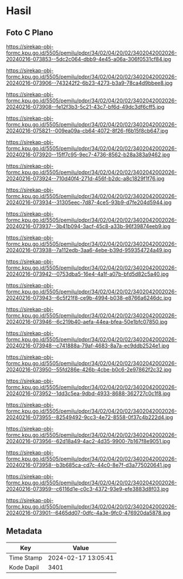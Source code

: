 # Hasil

## Foto C Plano

https://sirekap-obj-formc.kpu.go.id/5505/pemilu/pdpr/34/02/04/20/02/3402042002026-20240216-073853--5dc2c064-dbb9-4e45-a06a-306f0531cf84.jpg

https://sirekap-obj-formc.kpu.go.id/5505/pemilu/pdpr/34/02/04/20/02/3402042002026-20240216-073906--743242f2-6b23-4273-b3a9-78ca4d9bbee8.jpg

https://sirekap-obj-formc.kpu.go.id/5505/pemilu/pdpr/34/02/04/20/02/3402042002026-20240216-073908--fe12f3b3-5c21-43c7-bf6d-49dc3df6cff5.jpg

https://sirekap-obj-formc.kpu.go.id/5505/pemilu/pdpr/34/02/04/20/02/3402042002026-20240216-075821--009ea09a-cb64-4072-8f26-f6b15f8cb647.jpg

https://sirekap-obj-formc.kpu.go.id/5505/pemilu/pdpr/34/02/04/20/02/3402042002026-20240216-073920--15ff7c95-9ec7-4736-8562-b28a383a9462.jpg

https://sirekap-obj-formc.kpu.go.id/5505/pemilu/pdpr/34/02/04/20/02/3402042002026-20240216-073924--710d40f4-271d-456f-b2dc-a8c1829f1f76.jpg

https://sirekap-obj-formc.kpu.go.id/5505/pemilu/pdpr/34/02/04/20/02/3402042002026-20240216-073934--31305eec-7d87-4ce5-93b9-d7fe204d5944.jpg

https://sirekap-obj-formc.kpu.go.id/5505/pemilu/pdpr/34/02/04/20/02/3402042002026-20240216-073937--3b41b094-3acf-45c8-a33b-96f39874eeb9.jpg

https://sirekap-obj-formc.kpu.go.id/5505/pemilu/pdpr/34/02/04/20/02/3402042002026-20240216-073938--7a112edb-3aa6-4ebe-b39d-959354724a49.jpg

https://sirekap-obj-formc.kpu.go.id/5505/pemilu/pdpr/34/02/04/20/02/3402042002026-20240216-073942--0753dba5-16e4-4a1f-a07b-bfd5d82c5a40.jpg

https://sirekap-obj-formc.kpu.go.id/5505/pemilu/pdpr/34/02/04/20/02/3402042002026-20240216-073943--6c5f21f8-ce9b-4994-b038-e8766a6246dc.jpg

https://sirekap-obj-formc.kpu.go.id/5505/pemilu/pdpr/34/02/04/20/02/3402042002026-20240216-073946--6c219b40-aefa-44ea-bfea-50e1bfc07850.jpg

https://sirekap-obj-formc.kpu.go.id/5505/pemilu/pdpr/34/02/04/20/02/3402042002026-20240216-073948--c741888a-79af-4683-8a7a-ec9ddb2524e1.jpg

https://sirekap-obj-formc.kpu.go.id/5505/pemilu/pdpr/34/02/04/20/02/3402042002026-20240216-073950--55fd286e-426b-4cbe-b0c6-2e97862f2c32.jpg

https://sirekap-obj-formc.kpu.go.id/5505/pemilu/pdpr/34/02/04/20/02/3402042002026-20240216-073952--1dd3c5ea-9dbd-4933-8688-362727c0c1f8.jpg

https://sirekap-obj-formc.kpu.go.id/5505/pemilu/pdpr/34/02/04/20/02/3402042002026-20240216-073955--82549492-9cc3-4e72-8558-0f37c4b222d4.jpg

https://sirekap-obj-formc.kpu.go.id/5505/pemilu/pdpr/34/02/04/20/02/3402042002026-20240216-073956--62d18a49-4ac2-4d35-9900-7b167f8e9051.jpg

https://sirekap-obj-formc.kpu.go.id/5505/pemilu/pdpr/34/02/04/20/02/3402042002026-20240216-073958--b3b685ca-cd7c-44c0-8e7f-d3a775020641.jpg

https://sirekap-obj-formc.kpu.go.id/5505/pemilu/pdpr/34/02/04/20/02/3402042002026-20240216-073959--c6116d1e-c0c3-4372-93e9-efe3883d8f03.jpg

https://sirekap-obj-formc.kpu.go.id/5505/pemilu/pdpr/34/02/04/20/02/3402042002026-20240216-073901--6465dd07-0dfc-4a3e-9fc0-476920da5878.jpg


## Metadata

| Key        | Value               |
| ---------- | ------------------- |
| Time Stamp | 2024-02-17 13:05:41 |
| Kode Dapil | 3401                |



